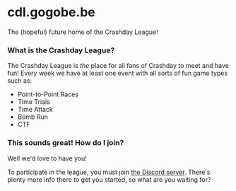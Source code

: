 # cdl.gogobe.be
The (hopeful) future home of the Crashday League!

### What is the Crashday League?
The Crashday League is *the* place for all fans of Crashday to meet and have fun! Every week we have at least one event with all sorts of fun game types such as:
- Point-to-Point Races
- Time Trials
- Time Attack
- Bomb Run
- CTF

### This sounds great! How do I join?
Well we'd love to have you!

To participate in the league, you must join [the Discord server](https://discord.is/Crashday). There's plenty more info there to get you started, so what are you waiting for?
